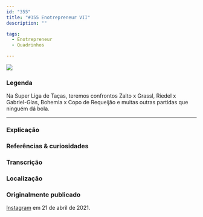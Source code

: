 ```yaml
---
id: "355"
title: "#355 Enotrepreneur VII"
description: ""

tags:
  - Enotrepreneur
  - Quadrinhos

---
```


![](https://bebiodicionario-com.s3.amazonaws.com/media/posts/202104/175900173_915509125680605_4241532625241028417_n_18157408276134626.jpg)


### Legenda

Na Super Liga de Taças, teremos confrontos Zalto x Grassl, Riedel x Gabriel-Glas, Bohemia x Copo de Requeijão e muitas outras partidas que ninguém dá bola.


---

### Explicação



### Referências & curiosidades


### Transcrição

### Localização


### Originalmente publicado

[Instagram](https://www.instagram.com/bebiodicionario/) em 21 de abril de 2021.
